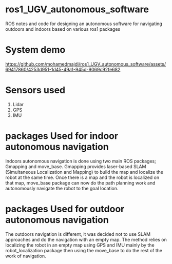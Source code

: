 # ros1_UGV_autonomous_software
ROS notes and code for designing an autonomous software for navigating outdoors and indoors based on various ros1 packages
# System demo



https://github.com/mohamedmajdi/ros1_UGV_autonomous_software/assets/69417860/4253d951-1d45-49a1-945d-9069c92fe682




# Sensors used
1. Lidar
2. GPS
3. IMU
# packages Used for indoor autonomous navigation
Indoors autonomous navigation is done using two main ROS packages; Gmapping and move_base. Gmapping provides laser-based SLAM (Simultaneous Localization and Mapping) to build the map and localize the robot at the same time. Once there is a map and the robot is localized on that map, move_base package can now do the path planning work and autonomously navigate the robot to the goal location.  
# packages Used for outdoor autonomous navigation
The outdoors navigation is different, it was decided not to use SLAM approaches and do the navigation with an empty map. The method relies on localizing the robot in an empty map using GPS and IMU mainly by the robot_localization package then using the move_base to do the rest of the work of navigation.

